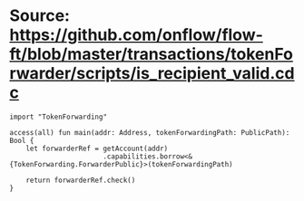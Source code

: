 # Source: https://github.com/onflow/flow-ft/blob/master/transactions/tokenForwarder/scripts/is_recipient_valid.cdc

```
import "TokenForwarding"

access(all) fun main(addr: Address, tokenForwardingPath: PublicPath): Bool {
    let forwarderRef = getAccount(addr)
                       .capabilities.borrow<&{TokenForwarding.ForwarderPublic}>(tokenForwardingPath)

    return forwarderRef.check()
}
```